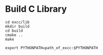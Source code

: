 # Build C Library
```
cd excc/lib
mkdir build
cd build
cmake ..
make
```
```
export PYTHONPATH=path_of_excc:$PYTHONPATH
```